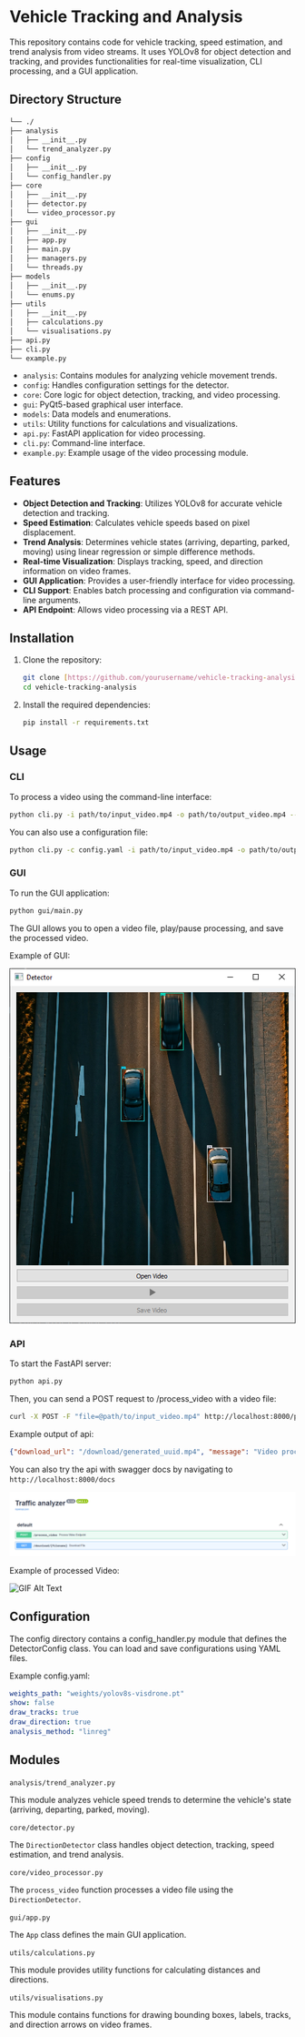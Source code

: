 # Vehicle Tracking and Analysis

This repository contains code for vehicle tracking, speed estimation, and trend analysis from video streams. It uses YOLOv8 for object detection and tracking, and provides functionalities for real-time visualization, CLI processing, and a GUI application.

## Directory Structure

```
└── ./
├── analysis
│   ├── __init__.py
│   └── trend_analyzer.py
├── config
│   ├── __init__.py
│   └── config_handler.py
├── core
│   ├── __init__.py
│   ├── detector.py
│   └── video_processor.py
├── gui
│   ├── __init__.py
│   ├── app.py
│   ├── main.py
│   ├── managers.py
│   └── threads.py
├── models
│   ├── __init__.py
│   └── enums.py
├── utils
│   ├── __init__.py
│   ├── calculations.py
│   └── visualisations.py
├── api.py
├── cli.py
└── example.py
```


-   `analysis`: Contains modules for analyzing vehicle movement trends.
-   `config`: Handles configuration settings for the detector.
-   `core`: Core logic for object detection, tracking, and video processing.
-   `gui`: PyQt5-based graphical user interface.
-   `models`: Data models and enumerations.
-   `utils`: Utility functions for calculations and visualizations.
-   `api.py`: FastAPI application for video processing.
-   `cli.py`: Command-line interface.
-   `example.py`: Example usage of the video processing module.

## Features

-   **Object Detection and Tracking**: Utilizes YOLOv8 for accurate vehicle detection and tracking.
-   **Speed Estimation**: Calculates vehicle speeds based on pixel displacement.
-   **Trend Analysis**: Determines vehicle states (arriving, departing, parked, moving) using linear regression or simple difference methods.
-   **Real-time Visualization**: Displays tracking, speed, and direction information on video frames.
-   **GUI Application**: Provides a user-friendly interface for video processing.
-   **CLI Support**: Enables batch processing and configuration via command-line arguments.
-   **API Endpoint**: Allows video processing via a REST API.

## Installation

1.  Clone the repository:

    ```bash
    git clone [https://github.com/yourusername/vehicle-tracking-analysis.git](https://www.google.com/search?q=https://github.com/yourusername/vehicle-tracking-analysis.git)
    cd vehicle-tracking-analysis
    ```

2.  Install the required dependencies:

    ```bash
    pip install -r requirements.txt
    ```

## Usage

### CLI

To process a video using the command-line interface:

```bash
python cli.py -i path/to/input_video.mp4 -o path/to/output_video.mp4 --draw-tracks --draw-direction --show
```
You can also use a configuration file:
```bash
python cli.py -c config.yaml -i path/to/input_video.mp4 -o path/to/output_video.mp4
```
### GUI

To run the GUI application:
```bash
python gui/main.py
```

The GUI allows you to open a video file, play/pause processing, and save the processed video.

Example of GUI:

![Example of GUI](assets/gui1.png)
### API

To start the FastAPI server:
```bash
python api.py
```

Then, you can send a POST request to /process_video with a video file:

```bash
curl -X POST -F "file=@path/to/input_video.mp4" http://localhost:8000/process_video
```
Example output of api:
```json
{"download_url": "/download/generated_uuid.mp4", "message": "Video processed successfully"}
```

You can also try the api with swagger docs by navigating to `http://localhost:8000/docs`

![Swagger API docs](assets/swagger.png)

Example of processed Video:

![GIF Alt Text](assets/video.gif)
## Configuration

The config directory contains a config_handler.py module that defines the DetectorConfig class. You can load and save configurations using YAML files.

Example config.yaml:
```yaml
weights_path: "weights/yolov8s-visdrone.pt"
show: false
draw_tracks: true
draw_direction: true
analysis_method: "linreg"
```

## Modules

`analysis/trend_analyzer.py`

This module analyzes vehicle speed trends to determine the vehicle's state (arriving, departing, parked, moving).

`core/detector.py`

The `DirectionDetector` class handles object detection, tracking, speed estimation, and trend analysis.

`core/video_processor.py`

The `process_video` function processes a video file using the `DirectionDetector`.

`gui/app.py`

The `App` class defines the main GUI application.

`utils/calculations.py`

This module provides utility functions for calculating distances and directions.

`utils/visualisations.py`

This module contains functions for drawing bounding boxes, labels, tracks, and direction arrows on video frames.
